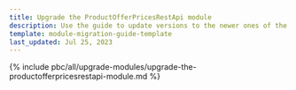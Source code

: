 ```yaml
---
title: Upgrade the ProductOfferPricesRestApi module
description: Use the guide to update versions to the newer ones of the ProductOfferPricesRestApi module.
template: module-migration-guide-template
last_updated: Jul 25, 2023
---
```


{% include pbc/all/upgrade-modules/upgrade-the-productofferpricesrestapi-module.md %} <!-- To edit, see /_includes/pbc/all/upgrade-modules/upgrade-the-productofferpricesrestapi-module.md -->
